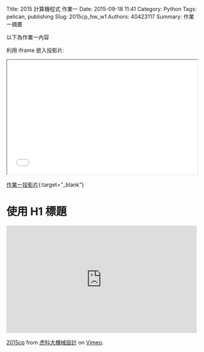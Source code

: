 Title: 2015 計算機程式 作業一
Date: 2015-09-18 11:41
Category: Python
Tags: pelican, publishing
Slug: 2015cp_hw_w1
Authors: 40423117
Summary: 作業一摘要

以下為作業一內容

利用 iframe 嵌入投影片:

<iframe src="40423117_cp_w1_p.html" width="500" height="300"></iframe>

[作業一投影片](40423117_cp_w1_p.html){:target="_blank"}

使用 H1 標題
============

<iframe src="https://player.vimeo.com/video/142582837" width="500" height="281" frameborder="0" webkitallowfullscreen mozallowfullscreen allowfullscreen></iframe> <p><a href="https://vimeo.com/142582837">2015cp</a> from <a href="https://vimeo.com/user24079973">虎科大機械設計</a> on <a href="https://vimeo.com">Vimeo</a>.</p>